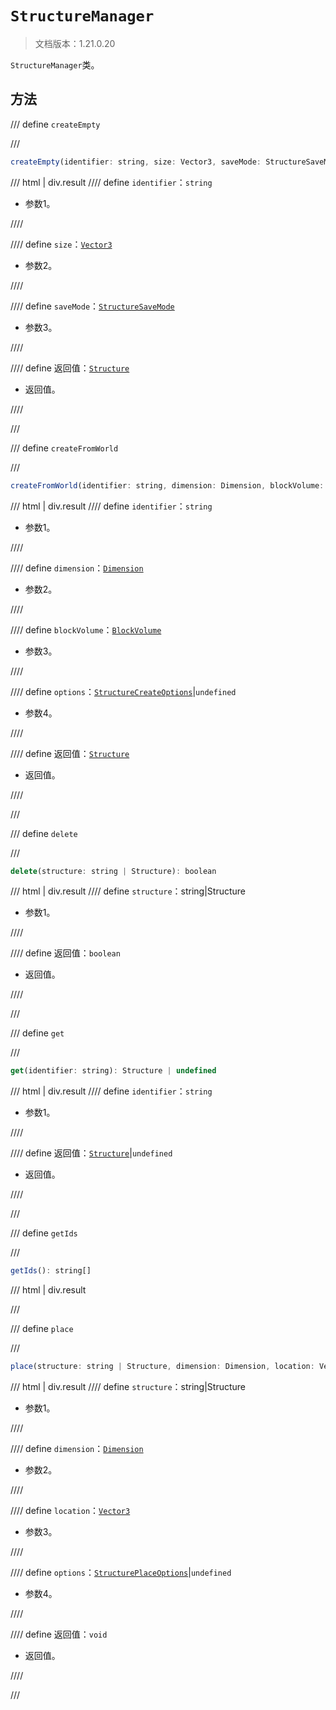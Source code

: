 # `StructureManager`

> 文档版本：1.21.0.20

`StructureManager`类。

## 方法

/// define
`createEmpty`


///

```js
createEmpty(identifier: string, size: Vector3, saveMode: StructureSaveMode): Structure
```

/// html | div.result
//// define
`identifier`：`string`

- 参数1。


////

//// define
`size`：[`Vector3`](./vector3.md)

- 参数2。


////

//// define
`saveMode`：[`StructureSaveMode`](./structuresavemode.md)

- 参数3。


////

//// define
返回值：[`Structure`](./structure.md)

- 返回值。


////

///


/// define
`createFromWorld`


///

```js
createFromWorld(identifier: string, dimension: Dimension, blockVolume: BlockVolume, options?: StructureCreateOptions): Structure
```

/// html | div.result
//// define
`identifier`：`string`

- 参数1。


////

//// define
`dimension`：[`Dimension`](./dimension.md)

- 参数2。


////

//// define
`blockVolume`：[`BlockVolume`](./blockvolume.md)

- 参数3。


////

//// define
`options`：[`StructureCreateOptions`](./structurecreateoptions.md)|`undefined`

- 参数4。


////

//// define
返回值：[`Structure`](./structure.md)

- 返回值。


////

///


/// define
`delete`


///

```js
delete(structure: string | Structure): boolean
```

/// html | div.result
//// define
`structure`：string|Structure

- 参数1。


////

//// define
返回值：`boolean`

- 返回值。


////

///


/// define
`get`


///

```js
get(identifier: string): Structure | undefined
```

/// html | div.result
//// define
`identifier`：`string`

- 参数1。


////

//// define
返回值：[`Structure`](./structure.md)|`undefined`

- 返回值。


////

///


/// define
`getIds`


///

```js
getIds(): string[]
```

/// html | div.result

///


/// define
`place`


///

```js
place(structure: string | Structure, dimension: Dimension, location: Vector3, options?: StructurePlaceOptions): void
```

/// html | div.result
//// define
`structure`：string|Structure

- 参数1。


////

//// define
`dimension`：[`Dimension`](./dimension.md)

- 参数2。


////

//// define
`location`：[`Vector3`](./vector3.md)

- 参数3。


////

//// define
`options`：[`StructurePlaceOptions`](./structureplaceoptions.md)|`undefined`

- 参数4。


////

//// define
返回值：`void`

- 返回值。


////

///


